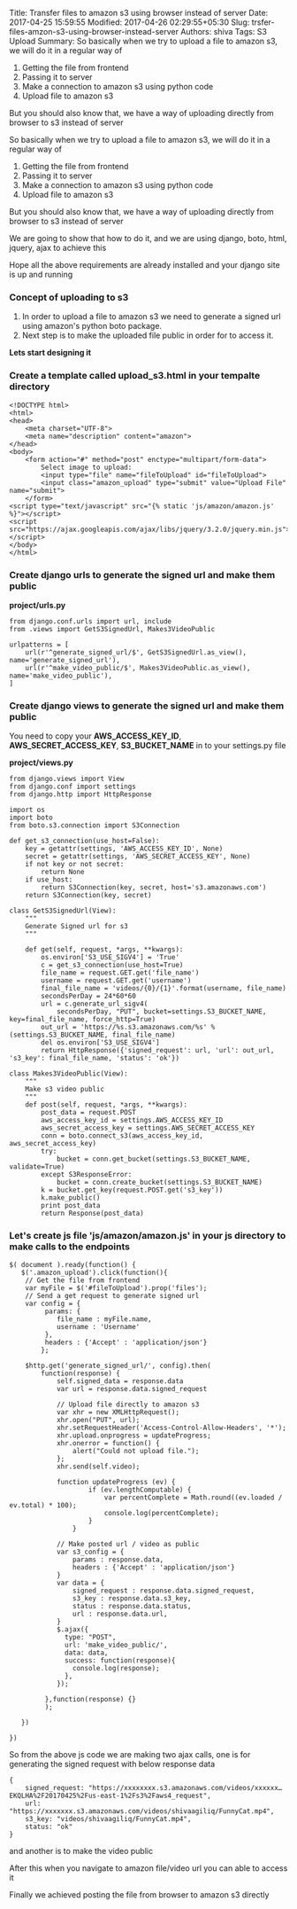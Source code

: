Title: Transfer files to amazon s3 using browser instead of server
Date: 2017-04-25 15:59:55
Modified: 2017-04-26 02:29:55+05:30
Slug: trsfer-files-amzon-s3-using-browser-instead-server
Authors: shiva
Tags: S3 Upload
Summary: So basically when we try to upload a file to amazon s3, we will do it in a regular way of 

1. Getting the file from frontend
2. Passing it to server
3. Make a connection to amazon s3 using python code
4. Upload file to amazon s3

But you should also know that, we have a way of uploading directly from browser to s3 instead of server


So basically when we try to upload a file to amazon s3, we will do it in a regular way of 

1. Getting the file from frontend
2. Passing it to server
3. Make a connection to amazon s3 using python code
4. Upload file to amazon s3

But you should also know that, we have a way of uploading directly from browser to s3 instead of server

We are going to show that how to do it, and we are using django, boto, html, jquery, ajax to achieve this

Hope all the above requirements are already installed and your django site is up and running

### Concept of uploading to s3

1. In order to upload a file to amazon s3 we need to generate a signed url using amazon's python boto package.
2. Next step is to make the uploaded file public in order for to access it.

**Lets start designing it**

### Create a template called **upload_s3.html** in your tempalte directory

	<!DOCTYPE html>
	<html>
	<head>
	    <meta charset="UTF-8">
	    <meta name="description" content="amazon">
	</head>
	<body>
		<form action="#" method="post" enctype="multipart/form-data">
		    Select image to upload:
		    <input type="file" name="fileToUpload" id="fileToUpload">
		    <input class="amazon_upload" type="submit" value="Upload File" name="submit">
		</form>
	<script type="text/javascript" src="{% static 'js/amazon/amazon.js' %}"></script>
	<script src="https://ajax.googleapis.com/ajax/libs/jquery/3.2.0/jquery.min.js"></script>
	</body>
	</html>

### Create django urls to generate the signed url and make them public

**project/urls.py**

	from django.conf.urls import url, include
	from .views import GetS3SignedUrl, Makes3VideoPublic

	urlpatterns = [
		url(r'^generate_signed_url/$', GetS3SignedUrl.as_view(), name='generate_signed_url'),
	    url(r'^make_video_public/$', Makes3VideoPublic.as_view(), name='make_video_public'),
	]

### Create django views to generate the signed url and make them public

You need to copy your **AWS_ACCESS_KEY_ID**, **AWS_SECRET_ACCESS_KEY**, **S3_BUCKET_NAME** in to your settings.py file

**project/views.py**
	
	from django.views import View
	from django.conf import settings
	from django.http import HttpResponse

	import os
	import boto
	from boto.s3.connection import S3Connection

	def get_s3_connection(use_host=False):
	    key = getattr(settings, 'AWS_ACCESS_KEY_ID', None)
	    secret = getattr(settings, 'AWS_SECRET_ACCESS_KEY', None)
	    if not key or not secret:
	        return None
	    if use_host:
	        return S3Connection(key, secret, host='s3.amazonaws.com')
	    return S3Connection(key, secret)

	class GetS3SignedUrl(View):
	    """
	    Generate Signed url for s3
	    """

	    def get(self, request, *args, **kwargs):
	        os.environ['S3_USE_SIGV4'] = 'True'
	        c = get_s3_connection(use_host=True)
	        file_name = request.GET.get('file_name')
	        username = request.GET.get('username')
	        final_file_name = 'videos/{0}/{1}'.format(username, file_name)
	        secondsPerDay = 24*60*60
	        url = c.generate_url_sigv4(
	            secondsPerDay, "PUT", bucket=settings.S3_BUCKET_NAME, key=final_file_name, force_http=True)
	        out_url = 'https://%s.s3.amazonaws.com/%s' % (settings.S3_BUCKET_NAME, final_file_name)
	        del os.environ['S3_USE_SIGV4']
	        return HttpResponse({'signed_request': url, 'url': out_url, 's3_key': final_file_name, 'status': 'ok'})

	class Makes3VideoPublic(View):
	    """
	    Make s3 video public
	    """
	    def post(self, request, *args, **kwargs):
	        post_data = request.POST
	        aws_access_key_id = settings.AWS_ACCESS_KEY_ID
	        aws_secret_access_key = settings.AWS_SECRET_ACCESS_KEY
	        conn = boto.connect_s3(aws_access_key_id, aws_secret_access_key)
	        try:
	            bucket = conn.get_bucket(settings.S3_BUCKET_NAME, validate=True)
	        except S3ResponseError:
	            bucket = conn.create_bucket(settings.S3_BUCKET_NAME)
	        k = bucket.get_key(request.POST.get('s3_key'))
	        k.make_public()
	        print post_data
	        return Response(post_data)

### Let's create js file 'js/amazon/amazon.js' in your js directory to make calls to the endpoints


	$( document ).ready(function() {
	   $('.amazon_upload').click(function(){
	   	// Get the file from frontend
	   	var myFile = $('#fileToUpload').prop('files');
	   	// Send a get request to generate signed url
	   	var config = {
	         params: {
	            file_name : myFile.name,
	            username : 'Username'
	         },
	         headers : {'Accept' : 'application/json'}
	        };

	    $http.get('generate_signed_url/', config).then(
	        function(response) {
	            self.signed_data = response.data
	            var url = response.data.signed_request

	            // Upload file directly to amazon s3
	            var xhr = new XMLHttpRequest();
	            xhr.open("PUT", url);
	            xhr.setRequestHeader('Access-Control-Allow-Headers', '*');
	            xhr.upload.onprogress = updateProgress;
	            xhr.onerror = function() {
	                alert("Could not upload file.");
	            };
	            xhr.send(self.video);

	            function updateProgress (ev) {
	                    if (ev.lengthComputable) {
	                        var percentComplete = Math.round((ev.loaded / ev.total) * 100);
	                        console.log(percentComplete);
	                    }
	                }

	            // Make posted url / video as public
	            var s3_config = {
	                params : response.data,
	                headers : {'Accept' : 'application/json'}
	            }
	            var data = {
	                signed_request : response.data.signed_request,
	                s3_key : response.data.s3_key,
	                status : response.data.status,
	                url : response.data.url,
	            }
	            $.ajax({
	              type: "POST",
	              url: 'make_video_public/',
	              data: data,
	              success: function(response){
	                console.log(response);
	              },
	            });

	         },function(response) {}
	         );

	   })

	})


So from the above js code we are making two ajax calls, one is for generating the signed request with below response data

	{
		signed_request: "https://xxxxxxxx.s3.amazonaws.com/videos/xxxxxx…EKQLHA%2F20170425%2Fus-east-1%2Fs3%2Faws4_request", 
		url: "https://xxxxxxx.s3.amazonaws.com/videos/shivaagiliq/FunnyCat.mp4", 
		s3_key: "videos/shivaagiliq/FunnyCat.mp4", 
		status: "ok"
	}

and another is to make the video public

After this when you navigate to amazon file/video url you can able to access it

Finally we achieved posting the file from browser to amazon s3 directly


